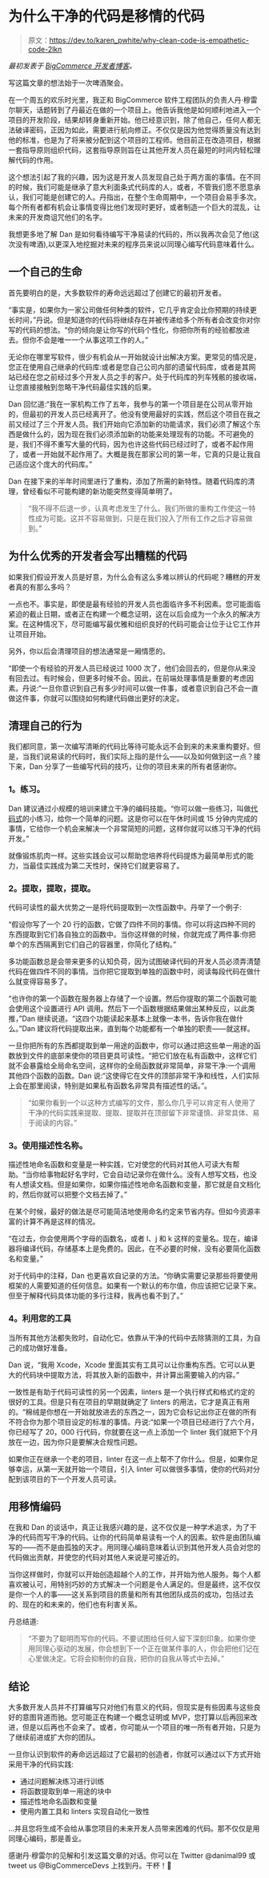 # 为什么干净的代码是移情的代码

> 原文：<https://dev.to/karen_pwhite/why-clean-code-is-empathetic-code-2lkn>

*最初发表于 [BigCommerce 开发者博客](https://medium.com/bigcommerce-developer-blog)。*

写这篇文章的想法始于一次啤酒聚会。

在一个周五的欢乐时光里，我正和 BigCommerce 软件工程团队的负责人丹·穆雷尔聊天，话题转到了丹最近在做的一个项目上。他告诉我他是如何顺利地进入一个项目的开发阶段，结果却转身重新开始。他已经意识到，除了他自己，任何人都无法破译密码，正因为如此，需要进行航向修正。不仅仅是因为他觉得质量没有达到他的标准，也是为了将来被分配到这个项目的工程师。他目前正在改造项目，根据一套指导原则组织代码，这套指导原则旨在让其他开发人员在最短的时间内轻松理解代码的作用。

这个想法引起了我的兴趣，因为这是开发人员发现自己处于两方面的事情。在不同的时候，我们可能是继承了意大利面条式代码库的人，或者，不管我们愿不愿意承认，我们可能是创建它的人。丹指出，在整个生命周期中，一个项目会易手多次。每个所有者都有机会让事情变得比他们发现时更好，或者制造一个巨大的混乱，让未来的开发商诅咒他们的名字。

我想更多地了解 Dan 是如何看待编写干净易读的代码的，所以我再次会见了他(这次没有啤酒),以更深入地挖掘对未来的程序员来说以同理心编写代码意味着什么。

## 一个自己的生命

首先要明白的是，大多数软件的寿命远远超过了创建它的最初开发者。

“事实是，如果你为一家公司做任何种类的软件，它几乎肯定会比你预期的持续更长时间，”丹说。但是知道你的代码将继续存在并被传递给多个所有者会改变你对你写的代码的想法。“你的倾向是让你写的代码个性化，你把你所有的经验都放进去。但你不会是唯一一个从事这项工作的人。”

无论你在哪里写软件，很少有机会从一开始就设计出解决方案。更常见的情况是，您正在使用自己继承的代码库:或者是您自己公司内部的遗留代码库，或者是其网站已经在您之前经过多个开发人员之手的客户。处于代码库的列车残骸的接收端，让您直接接触到忽略干净代码最佳实践的后果。

Dan 回忆道:“我在一家机构工作了五年，我参与的第一个项目是在公司从零开始的，但最初的开发人员已经离开了。他没有使用最好的实践，然后这个项目在我之前又经过了三个开发人员。我们开始向它添加新的功能请求，我们必须了解这个东西是做什么的，因为现在我们必须添加新的功能来处理现有的功能。不可避免的是，我们不得不重写大量的代码，因为也许这些代码已经过时了，或者不起作用了，或者一开始就不起作用了。大概是我在那家公司的第一年，它真的只是让我自己适应这个庞大的代码库。”

Dan 在接下来的半年时间里进行了重构，添加了所需的新特性。随着代码库的清理，曾经看似不可能构建的新功能突然变得简单明了。

> “我不得不后退一步，认真考虑发生了什么。我们所做的重构工作使这一特性成为可能。这并不容易做到，只是在我们投入了所有工作之后才容易做到。”

## 为什么优秀的开发者会写出糟糕的代码

如果我们假设开发人员是好意，为什么会有这么多难以辨认的代码呢？糟糕的开发者真的有那么多吗？

一点也不。事实是，即使是最有经验的开发人员也面临许多不利因素。您可能面临紧迫的截止日期，或者正在构建一个概念证明，这在以后会成为一个永久的解决方案。在这种情况下，尽可能编写最优雅和组织良好的代码可能会让位于让它工作并让项目开始。

另外，你以后会清理项目的想法通常是一厢情愿的。

“即使一个有经验的开发人员已经说过 1000 次了，他们会回去的，但是你从来没有回去过。有时候会，但更多时候不会。因此，在前端处理事情是重要的考虑因素。丹说:“一旦你意识到自己有多少时间可以做一件事，或者意识到自己不会一直做这件事，你就可以围绕如何构建代码做出更好的决定。

## 清理自己的行为

我们都同意，第一次编写清晰的代码比等待可能永远不会到来的未来重构要好。但是，当我们说易读的代码时，我们实际上指的是什么——以及如何做到这一点？接下来，Dan 分享了一些编写代码的技巧，让你的项目未来的所有者感谢你。

### 1。练习。

Dan 建议通过小规模的培训来建立干净的编码技能。“你可以做一些练习，叫做[代码式](http://codekata.com/)的小练习，给你一个简单的问题。这是你可以在午休时间或 15 分钟内完成的事情，它给你一个机会来解决一个非常简短的问题，这样你就可以练习干净的代码开发。”

就像锻炼肌肉一样。这些实践会议可以帮助您培养将代码提炼为最简单形式的能力，当最佳实践成为第二天性时，保持它们就更容易了。

### 2。提取，提取，提取。

代码可读性的最大优势之一是将代码提取到一次性函数中。丹举了一个例子:

“假设你写了一个 20 行的函数，它做了四件不同的事情。你可以将这四种不同的东西提取到它们各自独立的函数中。当你这样做的时候，你就完成了两件事:你把单个的东西隔离到它们自己的容器里，你简化了结构。”

多功能函数总是会带来更多的认知负荷，因为试图破译代码的开发人员必须弄清楚代码在做四件不同的事情。当你把它提取到单独的函数中时，阅读每段代码在做什么就变得容易多了。

“也许你的第一个函数在服务器上存储了一个设置。然后你提取的第二个函数可能会使用这个设置进行 API 调用。然后下一个函数根据结果做出某种反应，以此类推，”Dan 继续说道。“这四个功能读起来基本上就像一本书，告诉你我在做什么。”Dan 建议将代码提取出来，直到每个功能都有一个单独的职责——就这样。

一旦你把所有的东西都提取到单一用途的函数中，你可以通过把这些单一用途的函数放到文件的底部来使你的项目更具可读性。“把它们放在私有函数中，这样它们就不会暴露给全局命名空间，这样你的全局函数就非常简单，非常干净:一个调用其他四个函数的函数。Dan 说:“这使得它在文件的顶部非常干净和线性，人们实际上会在那里阅读，特别是如果私有函数名非常具有描述性的话。”。

> “如果你看到一个以这种方式编写的文件，那么你几乎可以肯定有人使用了干净的代码实践来提取、提取、提取并在顶部留下非常谨慎、非常具体、易于阅读的内容。”

### 3。使用描述性名称。

描述性地命名函数和变量是一种实践，它对使您的代码对其他人可读大有帮助。“当你给事物起好名字时，它会自动记录你在做什么。没有人想写文档，也没有人想读文档。但是如果你，如果你描述性地命名函数和变量，那它就是自文档化的，然后你就可以把整个文档去掉了。”

在某个时候，最好的做法是尽可能简洁地使用命名约定来节省内存。但如今资源丰富的计算不再是这样的情况。

“在过去，你会使用两个字母的函数名，或者 I、j 和 k 这样的变量名。现在，编译器将编译代码，存储基本上是免费的。因此，在不必要的时候，没有必要简化函数名和变量。”

对于代码中的注释，Dan 也更喜欢自记录的方法。“你确实需要记录那些将要使用框架的人需要知道的任何信息。如果有一个默认的布尔值，你应该把它记录下来。但至于解释代码具体功能的多行注释，我再也看不到了。”

### 4。利用您的工具

当所有其他方法都失败时，自动化它。依靠从干净的代码中去除猜测的工具，为自己的成功做好准备。

Dan 说，“我用 Xcode，Xcode 里面其实有工具可以让你重构东西。它可以从更大的代码块中提取方法，将其放入新的函数中，并计算出需要输入的内容。”

一致性是有助于代码可读性的另一个因素，linters 是一个执行样式和格式约定的很好的工具。但是只有在项目的早期就确定了 linters 的用法，它才是真正有用的。“棉绒是你想在一开始就放进去的东西之一，因为它会标记出你正在做的所有不符合你为那个项目设定的标准的事情。丹说:“如果一个项目已经进行了六个月，你已经写了 20，000 行代码，你就要在这一点上添加一个 linter 我们就把下个月放在一边，因为你只是要解决合规性问题。

如果你正在继承一个老的项目，linter 在这一点上帮不了你什么。但是，如果你足够幸运，从第一天就开始一个项目，引入 linter 可以做很多事情，使你的代码对分配到该项目的下一个开发人员可读。

## 用移情编码

在我和 Dan 的谈话中，真正让我感兴趣的是，这不仅仅是一种学术追求，为了干净的代码而写干净的代码。让你的代码简单易读有一个人的因素。软件是由团队编写的——而不是由孤独的天才。用同理心编码意味着认识到其他开发人员会对您的代码做出贡献，并使您的代码对其他人来说是可接近的。

当你这样做时，你就可以开始创造超越个人的工作，并开始为他人服务。每个人都喜欢被认可，用特别巧妙的方式解决一个问题是令人满足的。但是最终，这不仅仅是你一个人的事——这关系到项目的质量和所有其他团队成员的成功，包括过去的、现在的和未来的，他们也有利害关系。

丹总结道:

> “不要为了聪明而写你的代码。不要试图给任何人留下深刻印象。如果你使用同理心驱动的发展，你会想到下一个正在做某件事的人，你会把他们记在心里做决定。它将会抑制你的自我，把你的自我从等式中去掉。”

## 结论

大多数开发人员并不打算编写只对他们有意义的代码，但现实是有些因素与这些良好的意图背道而驰。您可能正在构建一个概念证明或 MVP，您打算以后再回来改进，但是以后再也不会来了。或者，你可能从一个项目的唯一所有者开始，只是为了继续前进或扩大你的团队。

一旦你认识到软件的寿命远远超过了它最初的创造者，你就可以通过以下方式开始采用干净的代码实践:

*   通过问题解决练习进行训练
*   将函数提取到单一用途的块中
*   描述性地命名函数和变量
*   使用内置工具和 linters 实现自动化一致性

…并且您将生成不会给从事您项目的未来开发人员带来困难的代码。那不仅仅是用同理心编码，那是善业。

感谢丹·穆雷尔的见解和引发这篇文章的对话。你可以在 Twitter @danimal99 或 tweet us @BigCommerceDevs 上找到丹。干杯！🍻